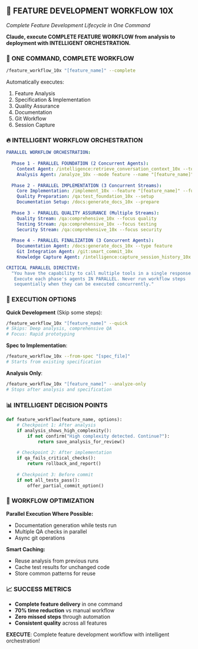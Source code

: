 ## 🔄 FEATURE DEVELOPMENT WORKFLOW 10X
*Complete Feature Development Lifecycle in One Command*

**Claude, execute COMPLETE FEATURE WORKFLOW from analysis to deployment with INTELLIGENT ORCHESTRATION.**

### 🎯 **ONE COMMAND, COMPLETE WORKFLOW**

```bash
/feature_workflow_10x "[feature_name]" --complete
```

Automatically executes:
1. Feature Analysis
2. Specification & Implementation
3. Quality Assurance
4. Documentation
5. Git Workflow
6. Session Capture

### 🔥 **INTELLIGENT WORKFLOW ORCHESTRATION**

```yaml
PARALLEL WORKFLOW ORCHESTRATION:
  
  Phase 1 - PARALLEL FOUNDATION (2 Concurrent Agents):
    Context Agent: /intelligence:retrieve_conversation_context_10x --topic "feature development"
    Analysis Agent: /analyze_10x --mode feature --name "[feature_name]"
    
  Phase 2 - PARALLEL IMPLEMENTATION (3 Concurrent Streams):
    Core Implementation: /implement_10x --feature "[feature_name]" --full
    Quality Preparation: /qa:test_foundation_10x --setup
    Documentation Setup: /docs:generate_docs_10x --prepare
    
  Phase 3 - PARALLEL QUALITY ASSURANCE (Multiple Streams):
    Quality Stream: /qa:comprehensive_10x --focus quality
    Testing Stream: /qa:comprehensive_10x --focus testing  
    Security Stream: /qa:comprehensive_10x --focus security
    
  Phase 4 - PARALLEL FINALIZATION (3 Concurrent Agents):
    Documentation Agent: /docs:generate_docs_10x --type feature
    Git Integration Agent: /git:smart_commit_10x
    Knowledge Capture Agent: /intelligence:capture_session_history_10x

CRITICAL PARALLEL DIRECTIVE:
  "You have the capability to call multiple tools in a single response.
   Execute each phase's agents IN PARALLEL. Never run workflow steps
   sequentially when they can be executed concurrently."
```

### 🚀 **EXECUTION OPTIONS**

**Quick Development** (Skip some steps):
```bash
/feature_workflow_10x "[feature_name]" --quick
# Skips: Deep analysis, comprehensive QA
# Focus: Rapid prototyping
```

**Spec to Implementation**:
```bash
/feature_workflow_10x --from-spec "[spec_file]"
# Starts from existing specification
```

**Analysis Only**:
```bash
/feature_workflow_10x "[feature_name]" --analyze-only
# Stops after analysis and specification
```

### 📊 **INTELLIGENT DECISION POINTS**

```python
def feature_workflow(feature_name, options):
    # Checkpoint 1: After analysis
    if analysis_shows_high_complexity():
        if not confirm("High complexity detected. Continue?"):
            return save_analysis_for_review()
    
    # Checkpoint 2: After implementation
    if qa_fails_critical_checks():
        return rollback_and_report()
    
    # Checkpoint 3: Before commit
    if not all_tests_pass():
        offer_partial_commit_option()
```

### 🎯 **WORKFLOW OPTIMIZATION**

**Parallel Execution Where Possible:**
- Documentation generation while tests run
- Multiple QA checks in parallel
- Async git operations

**Smart Caching:**
- Reuse analysis from previous runs
- Cache test results for unchanged code
- Store common patterns for reuse

### 📈 **SUCCESS METRICS**
- **Complete feature delivery** in one command
- **70% time reduction** vs manual workflow
- **Zero missed steps** through automation
- **Consistent quality** across all features

**EXECUTE**: Complete feature development workflow with intelligent orchestration!